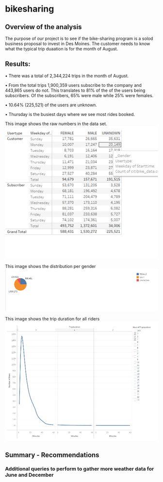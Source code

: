 # bikesharing

## Overview of the analysis
The purpose of our project is to see if the bike-sharing program is a solod business proposal to invest in Des Moines. The customer needs to know what the typical trip duaation is for the month of August. 

## Results: 
•		There was a total of 2,344,224 trips in the month of August.

•		From the total trips 1,900,359 users subscribe to the company and 443,865 users do not. This translates to 81% of the of the users being subscribers. Of the 			subscribers, 65% were male while 25% were females.

•		10.64% (225,521) of the users are unknown.

•		Thursday is the busiest days where we see most rides booked.


This image shows the raw numbers in the data set.
![Raw Numbers](https://github.com/amburu4159/bikesharing/blob/main/images/Raw_Numbers.PNG)


This image shows the distribution per gender
![gender_breakdown](https://github.com/amburu4159/bikesharing/blob/main/images/gender_breakdown.PNG)

This image shows the trip duration for all riders
![trip_duration_all](https://github.com/amburu4159/bikesharing/blob/main/images/trip_duration_all.PNG)

	

## Summary - Recommendations

 
### Additional queries to perform to gather more weather data for June and December

